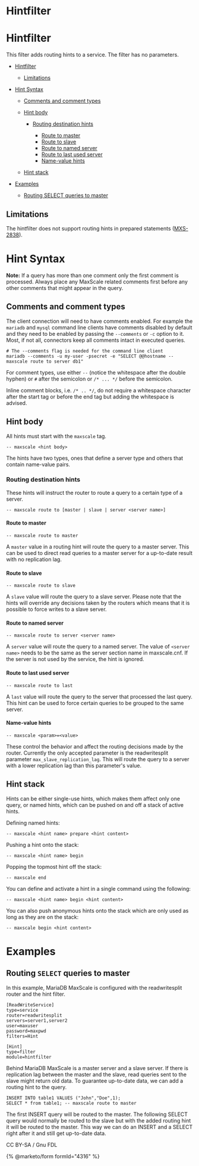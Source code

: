
# Hintfilter

# Hintfilter


This filter adds routing hints to a service. The filter has no parameters.




* [Hintfilter](#hintfilter)

  * [Limitations](#limitations)
* [Hint Syntax](#hint-syntax)

  * [Comments and comment types](#comments-and-comment-types)
  * [Hint body](#hint-body)

    * [Routing destination hints](#routing-destination-hints)

      * [Route to master](#route-to-master)
      * [Route to slave](#route-to-slave)
      * [Route to named server](#route-to-named-server)
      * [Route to last used server](#route-to-last-used-server)
      * [Name-value hints](#name-value-hints)
  * [Hint stack](#hint-stack)
* [Examples](#examples)

  * [Routing SELECT queries to master](#routing-select-queries-to-master)




## Limitations


The hintfilter does not support routing hints in prepared statements
([MXS-2838](https://jira.mariadb.org/browse/MXS-2838)).


# Hint Syntax


**Note:** If a query has more than one comment only the first comment is
 processed. Always place any MaxScale related comments first before any other
 comments that might appear in the query.


## Comments and comment types


The client connection will need to have comments enabled. For example the
`mariadb` and `mysql` command line clients have comments disabled by default and
they need to be enabled by passing the `--comments` or `-c` option to it. Most,
if not all, connectors keep all comments intact in executed queries.



```
# The --comments flag is needed for the command line client
mariadb --comments -u my-user -psecret -e "SELECT @@hostname -- maxscale route to server db1"
```



For comment types, use either `--` (notice the whitespace after the double
hyphen) or `#` after the semicolon or `/* ... */` before the semicolon.


Inline comment blocks, i.e. `/* .. */`, do not require a whitespace character
after the start tag or before the end tag but adding the whitespace is advised.


## Hint body


All hints must start with the `maxscale` tag.



```
-- maxscale <hint body>
```



The hints have two types, ones that define a server type and others that contain
name-value pairs.


### Routing destination hints


These hints will instruct the router to route a query to a certain type of a
server.



```
-- maxscale route to [master | slave | server <server name>]
```



#### Route to master



```
-- maxscale route to master
```



A `master` value in a routing hint will route the query to a master server. This
can be used to direct read queries to a master server for a up-to-date result
with no replication lag.


#### Route to slave



```
-- maxscale route to slave
```



A `slave` value will route the query to a slave server. Please note that the
hints will override any decisions taken by the routers which means that it is
possible to force writes to a slave server.


#### Route to named server



```
-- maxscale route to server <server name>
```



A `server` value will route the query to a named server. The value of
`<server name>` needs to be the same as the server section name in
maxscale.cnf. If the server is not used by the service, the hint is ignored.


#### Route to last used server



```
-- maxscale route to last
```



A `last` value will route the query to the server that processed the last
query. This hint can be used to force certain queries to be grouped to the same
server.


#### Name-value hints



```
-- maxscale <param>=<value>
```



These control the behavior and affect the routing decisions made by the
router. Currently the only accepted parameter is the readwritesplit parameter
`max_slave_replication_lag`. This will route the query to a server with a lower
replication lag than this parameter's value.


## Hint stack


Hints can be either single-use hints, which makes them affect only one query, or
named hints, which can be pushed on and off a stack of active hints.


Defining named hints:



```
-- maxscale <hint name> prepare <hint content>
```



Pushing a hint onto the stack:



```
-- maxscale <hint name> begin
```



Popping the topmost hint off the stack:



```
-- maxscale end
```



You can define and activate a hint in a single command using the following:



```
-- maxscale <hint name> begin <hint content>
```



You can also push anonymous hints onto the stack which are only used as long as
they are on the stack:



```
-- maxscale begin <hint content>
```



# Examples


## Routing `SELECT` queries to master


In this example, MariaDB MaxScale is configured with the readwritesplit router
and the hint filter.



```
[ReadWriteService]
type=service
router=readwritesplit
servers=server1,server2
user=maxuser
password=maxpwd
filters=Hint

[Hint]
type=filter
module=hintfilter
```



Behind MariaDB MaxScale is a master server and a slave server. If there is
replication lag between the master and the slave, read queries sent to the slave
might return old data. To guarantee up-to-date data, we can add a routing hint
to the query.



```
INSERT INTO table1 VALUES ("John","Doe",1);
SELECT * from table1; -- maxscale route to master
```



The first INSERT query will be routed to the master. The following SELECT query
would normally be routed to the slave but with the added routing hint it will be
routed to the master. This way we can do an INSERT and a SELECT right after it
and still get up-to-date data.


CC BY-SA / Gnu FDL


{% @marketo/form formId="4316" %}

